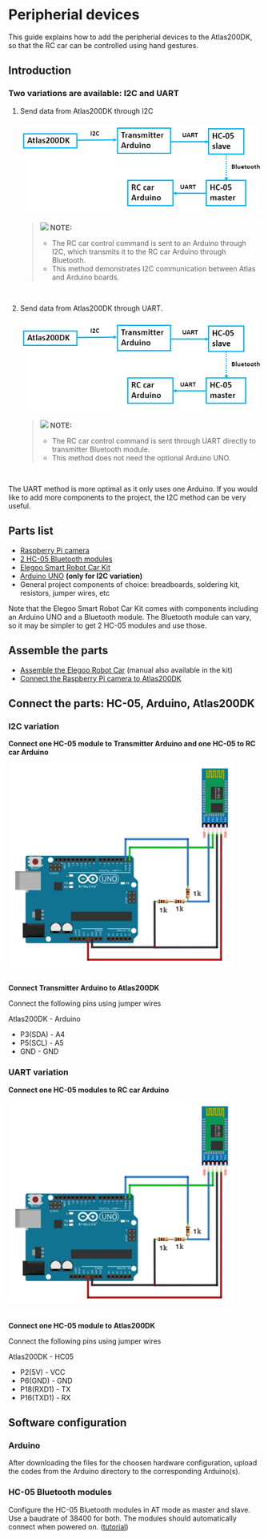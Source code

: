 
# Peripherial devices<a name="EN-US_TOPIC_0232642690"></a>

This guide explains how to add the peripherial devices to the Atlas200DK, so that the RC car can be controlled using hand gestures.

## Introduction

### Two variations are available: I2C and UART

1.  Send data from Atlas200DK through I2C <br ><br >
![](sample-handposeRC-I2C/figures/I2C.PNG)

    >![](public_sys-resources/icon-note.gif) **NOTE:**   
    >-   The RC car control command is sent to an Arduino through I2C, which transmits it to the RC car Arduino through Bluetooth.  
    >-   This method demonstrates I2C communication between Atlas and Arduino boards.
    
    <br />

2.  <a name="en-us_topic_0228461904_li3208251440"></a>Send data from Atlas200DK through UART.<br ><br >
![](sample-handposeRC-I2C/figures/I2C.PNG)

    >![](public_sys-resources/icon-note.gif) **NOTE:**   
    >-   The RC car control command is sent through UART directly to transmitter Bluetooth module. 
    >-   This method does not need the optional Arduino UNO.
 <br />
 
 The UART method is more optimal as it only uses one Arduino. If you would like to add more components to the project, the I2C method can be very useful.


## Parts list 

-   [Raspberry Pi camera](https://www.amazon.ca/seeed-studio-Raspberry-Official-V2%EF%BC%8C1080p/dp/B07Y33ZQZN/ref=sr_1_2_sspa?crid=TO0NJH5H3I34&keywords=raspberry+pi+camera+v2+noir&qid=1588817939&sprefix=Raspberry+pi+camera+v%2Caps%2C214&sr=8-2-spons&psc=1&spLa=ZW5jcnlwdGVkUXVhbGlmaWVyPUExODRaNlo3VVpTN0NJJmVuY3J5cHRlZElkPUEwOTIzNTgxTU0xWFBVMDMyOTRLJmVuY3J5cHRlZEFkSWQ9QTAxMzM0MzkxMlRYQjRCTEdNVzk3JndpZGdldE5hbWU9c3BfYXRmJmFjdGlvbj1jbGlja1JlZGlyZWN0JmRvTm90TG9nQ2xpY2s9dHJ1ZQ==)
-   [2 HC-05 Bluetooth modules](https://www.amazon.ca/DSD-TECH-HC-05-Pass-Through-Communication/dp/B01G9KSAF6/ref=sr_1_1_sspa?keywords=hc05&qid=1588817970&sr=8-1-spons&psc=1&spLa=ZW5jcnlwdGVkUXVhbGlmaWVyPUFaQk44T0QyTjhHME4mZW5jcnlwdGVkSWQ9QTA4Njc1MjEyNEpTRDBFQTFGUThBJmVuY3J5cHRlZEFkSWQ9QTA3NjI2MjIzR1MzOEdQWjhUUEkxJndpZGdldE5hbWU9c3BfYXRmJmFjdGlvbj1jbGlja1JlZGlyZWN0JmRvTm90TG9nQ2xpY2s9dHJ1ZQ==)
-   [Elegoo Smart Robot Car Kit](https://www.amazon.ca/ELEGOO-Ultrasonic-Bluetooth-Intelligent-Educational/dp/B07485YQP8)
-   [Arduino UNO](https://www.amazon.ca/Elegoo-Board-ATmega328P-ATMEGA16U2-Arduino/dp/B01EWOE0UU/ref=sr_1_3?keywords=Arduino+Uno&qid=1588817396&sr=8-3) **(only for I2C variation)** 
-   General project components of choice: breadboards, soldering kit, resistors, jumper wires, etc

Note that the Elegoo Smart Robot Car Kit comes with components including an Arduino UNO and a Bluetooth module. The Bluetooth module can vary, so it may be simpler to get 2 HC-05 modules and use those. <br />

## Assemble the parts 
-   [Assemble the Elegoo Robot Car](https://dronebotworkshop.com/building-the-elegoo-smart-robot-car-part-1/) (manual also available in the kit)
-   [Connect the Raspberry Pi camera to Atlas200DK](https://www.huaweicloud.com/intl/en-us/ascend/doc/Atlas200DK/1.32.0.0(beta)/en/en-us_topic_0204328003.html)

## Connect the parts: HC-05, Arduino, Atlas200DK

### I2C variation 

**Connect one HC-05 module to Transmitter Arduino and one HC-05 to RC car Arduino**

![](sample-handposeRC-I2C/figures/Arduino_bt.png)
<br/><br/>


**Connect Transmitter Arduino to Atlas200DK**

Connect the following pins using jumper wires <br />

Atlas200DK - Arduino

-   P3(SDA) - A4
-   P5(SCL) - A5
-   GND - GND



### UART variation


**Connect one HC-05 modules to RC car Arduino**

![](sample-handposeRC-I2C/figures/Arduino_bt.png)
<br/><br/>

**Connect one HC-05 module to Atlas200DK**

Connect the following pins using jumper wires <br />

Atlas200DK - HC05
-   P2(5V) - VCC
-   P6(GND) - GND
-   P18(RXD1) - TX
-   P16(TXD1) - RX


## Software configuration<a name="EN-US_TOPIC_0232642690"></a>

### Arduino

After downloading the files for the choosen hardware configuration, upload the codes from the Arduino directory to the corresponding Arduino(s). 


### HC-05 Bluetooth modules
Configure the HC-05 Bluetooth modules in AT mode as master and slave. Use a baudrate of 38400 for both. The modules should automatically connect when powered on. ([tutorial](https://howtomechatronics.com/tutorials/arduino/how-to-configure-pair-two-hc-05-bluetooth-module-master-slave-commands/))
<br />











